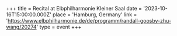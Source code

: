 +++
title = Recital at Elbphilharmonie Kleiner Saal
date = '2023-10-16T15:00:00.000Z'
place = 'Hamburg, Germany'
link = 'https://www.elbphilharmonie.de/de/programm/randall-goosby-zhu-wang/20274'
type = event
+++

